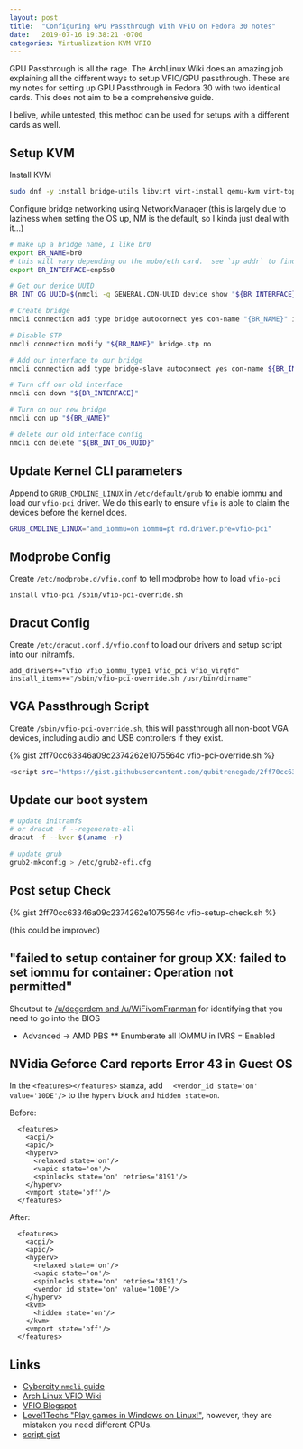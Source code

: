 ```yaml
---
layout: post
title:  "Configuring GPU Passthrough with VFIO on Fedora 30 notes"
date:   2019-07-16 19:38:21 -0700
categories: Virtualization KVM VFIO
---
```


GPU Passthrough is all the rage.  The ArchLinux Wiki does an amazing job explaining all the different ways to setup VFIO/GPU passthrough.  These are my notes for setting up GPU Passthrough in Fedora 30 with two identical cards.  This does not aim to be a comprehensive guide.

I belive, while untested, this method can be used for setups with a different cards as well.

## Setup KVM
 
Install KVM

```bash
sudo dnf -y install bridge-utils libvirt virt-install qemu-kvm virt-top libguestfs-tools virt-manager
```

Configure bridge networking using NetworkManager (this is largely due to laziness when setting the OS up, NM is the default, so I kinda just deal with it...)

```bash
# make up a bridge name, I like br0
export BR_NAME=br0
# this will vary depending on the mobo/eth card.  see `ip addr` to find device name
export BR_INTERFACE=enp5s0

# Get our device UUID
BR_INT_OG_UUID=$(nmcli -g GENERAL.CON-UUID device show "${BR_INTERFACE}")

# Create bridge
nmcli connection add type bridge autoconnect yes con-name "{BR_NAME}" ifname "${BR_NAME}"

# Disable STP
nmcli connection modify "${BR_NAME}" bridge.stp no

# Add our interface to our bridge
nmcli connection add type bridge-slave autoconnect yes con-name ${BR_INTERFACE} ifname ${BR_INTERFACE} master ${BR_NAME}

# Turn off our old interface
nmcli con down "${BR_INTERFACE}"

# Turn on our new bridge
nmcli con up "${BR_NAME}"

# delete our old interface config
nmcli con delete "${BR_INT_OG_UUID}"
```

## Update Kernel CLI parameters

Append to `GRUB_CMDLINE_LINUX` in `/etc/default/grub` to enable iommu and load our `vfio-pci` driver.  We do this early to ensure `vfio` is able to claim the devices before the kernel does.

```bash
GRUB_CMDLINE_LINUX="amd_iommu=on iommu=pt rd.driver.pre=vfio-pci"
```

## Modprobe Config

Create `/etc/modprobe.d/vfio.conf` to tell modprobe how to load `vfio-pci`

```
install vfio-pci /sbin/vfio-pci-override.sh
```

## Dracut Config

Create `/etc/dracut.conf.d/vfio.conf` to load our drivers and setup script into our initramfs.

```
add_drivers+="vfio vfio_iommu_type1 vfio_pci vfio_virqfd"
install_items+="/sbin/vfio-pci-override.sh /usr/bin/dirname"
```

## VGA Passthrough Script

Create `/sbin/vfio-pci-override.sh`, this will passthrough all non-boot VGA devices, including audio and USB controllers if they exist.

{% gist 2ff70cc63346a09c2374262e1075564c vfio-pci-override.sh %}

```bash
<script src="https://gist.githubusercontent.com/qubitrenegade/2ff70cc63346a09c2374262e1075564c/raw/3c2d08dcac19f5d5cfbee2453b656417bbb8edd8/vfio-pci-override.sh"> </script>
```

## Update our boot system

```bash
# update initramfs
# or dracut -f --regenerate-all
dracut -f --kver $(uname -r)

# update grub
grub2-mkconfig > /etc/grub2-efi.cfg 
```

## Post setup Check

{% gist 2ff70cc63346a09c2374262e1075564c vfio-setup-check.sh  %}

(this could be improved)

## "failed to setup container for group XX: failed to set iommu for container: Operation not permitted"

Shoutout to [/u/degerdem and /u/WiFivomFranman](https://www.reddit.com/r/VFIO/comments/70qneu/threadripper_failed_to_set_iommu_for_container/dn62wyj/?context=2) for identifying that you need to go into the BIOS

* Advanced -> AMD PBS
** Enumberate all IOMMU in IVRS = Enabled

## NVidia Geforce Card reports Error 43 in Guest OS

In the `<features></features>` stanza,  add `  <vendor_id state='on' value='10DE'/>` to the `hyperv` block and `hidden state=on`.

Before:

```
  <features>
    <acpi/>
    <apic/>
    <hyperv>
      <relaxed state='on'/>
      <vapic state='on'/>
      <spinlocks state='on' retries='8191'/>
    </hyperv>
    <vmport state='off'/>
  </features>
```

After:

```
  <features>
    <acpi/>
    <apic/>
    <hyperv>
      <relaxed state='on'/>
      <vapic state='on'/>
      <spinlocks state='on' retries='8191'/>
      <vendor_id state='on' value='10DE'/>
    </hyperv>
    <kvm>
      <hidden state='on'/>
    </kvm>
    <vmport state='off'/>
  </features>
  ```


## Links

* [Cybercity `nmcli` guide](https://www.cyberciti.biz/faq/how-to-add-network-bridge-with-nmcli-networkmanager-on-linux/)
* [Arch Linux VFIO Wiki](https://wiki.archlinux.org/index.php/PCI_passthrough_via_OVMF)
* [VFIO Blogspot](http://vfio.blogspot.com/2015/05/vfio-gpu-how-to-series-part-3-host.html)
* [Level1Techs "Play games in Windows on Linux!"](https://forum.level1techs.com/t/play-games-in-windows-on-linux-pci-passthrough-quick-guide/108981), however, they are mistaken you need different GPUs.
* [script gist](https://gist.github.com/qubitrenegade/2ff70cc63346a09c2374262e1075564c)
